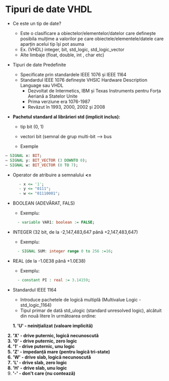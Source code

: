 # Tipuri de date VHDL

  * Ce este un tip de date?

    * Este o clasificare a obiectelor/elementelor/datelor care definește posibila mulțime a valorilor pe care obiectele/elementele/datele care aparțin acelui tip își pot asuma
    * Ex. (VHDL)  integer, bit, std_logic, std_logic_vector
    * Alte limbaje (float, double, int , char etc)
 
  * Tipuri de date Predefinite
  
    * Specificate prin standardele IEEE 1076 și IEEE 1164 
    * Standardul IEEE 1076 definește VHSIC Hardware Description Language sau VHDL
      * Dezvoltat de Intermetics, IBM și Texas Instruments pentru Forța Aeriană a Statelor Unite
      * Prima verziune era 1076-1987
      * Revăzut în 1993, 2000, 2002 și 2008
      
  * <b>Pachetul standard al librărieri std (implicit inclus):</b>
  
    * tip bit (0, 1)
    * vectori bit (semnal de grup multi-bit --> bus

    * Exemple
```VHDL
– SIGNAL x: BIT;
– SIGNAL y: BIT_VECTOR (3 DOWNTO 0);
– SIGNAL w: BIT_VECTOR (0 TO 7);
```


   * Operator de atribuire a semnalului <b><=</b>
```VHDL
      - x <= '1';
      - y <= "0111";
      - w <= "01110001";
```
   
   * BOOLEAN (ADEVĂRAT, FALS)
     * Exemplu:
     ```VHDL
       - variable VAR1: boolean := FALSE;
       ```
       
   * INTEGER (32 bit, de la -2,147,483,647 până +2,147,483,647)
     * Exemplu:
     ```VHDL
       - SIGNAL SUM: integer range 0 to 256 :=16;
       ```
       
   * REAL (de la -1.0E38 până +1.0E38)
     * Exemplu:
     ```VHDL
       - constant PI : real := 3.14159;
       ```
       
   * Standardul IEEE 1164
     * Introduce pachetele de logică multiplă (Multivalue Logic - std_logic_1164)
     * Tipul primar de dată std_ulogic (standard unresolved logic), alcătuit din nouă litere în următoarea ordine:
     
     <b> 1. 'U' - neinițializat (valoare implicită)
 2. 'X' - drive puternic, logică necunoscută
 3. '0' - drive puternic, zero logic
 4. '1' - drive puternic, unu logic
 5. 'Z' - impedanță mare (pentru logică tri-state)
 6. 'W' - drive slab, logică necunoscută
 7. 'L' - drive slab, zero logic
 8. 'H' - drive slab, unu logic
 9. '-' - don't care (nu contează)</b>
 
   
       
       
       
     
       
    
       
    
